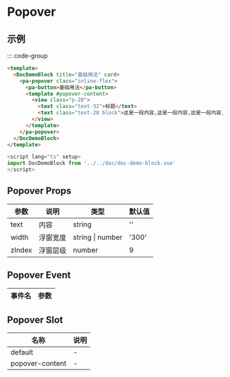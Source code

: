 # Popover

## 示例

<!--codes start-->

::: code-group

```html [template]
<template>
  <DocDemoBlock title="基础用法" card>
    <pa-popover class="inline-flex">
      <pa-button>基础用法</pa-button>
      <template #popover-content>
        <view class="p-20">
          <text class="text-32">标题</text>
          <text class="text-28 block">这是一段内容,这是一段内容,这是一段内容,这是一段内容。</text>
        </view>
      </template>
    </pa-popover>
  </DocDemoBlock>
</template>
```
```ts [script]
<script lang="ts" setup>
import DocDemoBlock from '../../doc/doc-demo-block.vue'
</script>
```

<!--codes end-->

## Popover Props

<!--props start-->

| 参数 | 说明 | 类型 | 默认值 |
| --- | ----- | --- | --- |
| text | 内容 | string |  '' |
| width | 浮窗宽度 | string \| number |  '300' |
| zIndex | 浮窗层级 | number |  9 |

<!--props end-->

## Popover Event

<!--event start-->

| 事件名 | 参数 |
| --- | --- |


<!--event end-->

## Popover Slot

<!--slot start-->

| 名称 | 说明 |
| --- | --- |
| default | - |
| popover-content | - |

<!--slot end-->

